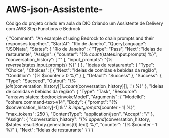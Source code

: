 # AWS-json-Assistente-
Código do projeto criado em aula da DIO Criando um Assistente de Delivery com AWS Step Functions e Bedrock

{
  "Comment": "An example of using Bedrock to chain prompts and their responses together.",
  "StartAt": "Rio de Janeiro",
  "QueryLanguage": "JSONata",
  "States": {
    "Rio de Janeiro": {
      "Type": "Pass",
      "Next": "Ideias de restaurante",
      "Assign": {
        "counter": "{% $count($states.input.prompts) %}",
        "conversation_history": [
          ""
        ],
        "input_prompts": "{% $reverse($states.input.prompts) %}"
      }
    },
    "Ideias de restaurante": {
      "Type": "Choice",
      "Choices": [
        {
          "Next": "Ideias de comidas e bebidas da região",
          "Condition": "{% $counter > 0 %}"
        }
      ],
      "Default": "Success"
    },
    "Success": {
      "Type": "Succeed",
      "Output": "{% $join($conversation_history[[1..$count($conversation_history)]], '.') %}"
    },
    "Ideias de comidas e bebidas da região": {
      "Type": "Task",
      "Resource": "arn:aws:states:::bedrock:invokeModel",
      "Arguments": {
        "ModelId": "cohere.command-text-v14",
        "Body": {
          "prompt": "{% $conversation_history[-1] & '.' & $input_prompts[$counter - 1] %}",
          "max_tokens": 250
        },
        "ContentType": "application/json",
        "Accept": "*/*"
      },
      "Assign": {
        "conversation_history": "{% $append($conversation_history, $states.result.Body.generations[0].text) %}",
        "counter": "{% $counter - 1 %}"
      },
      "Next": "Ideias de restaurante"
    }
  }
}
